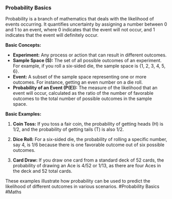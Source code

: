 ### Probability Basics

Probability is a branch of mathematics that deals with the likelihood of events occurring. It quantifies uncertainty by assigning a number between 0 and 1 to an event, where 0 indicates that the event will not occur, and 1 indicates that the event will definitely occur.

**Basic Concepts:**

- **Experiment:** Any process or action that can result in different outcomes.
- **Sample Space (S):** The set of all possible outcomes of an experiment. For example, if you roll a six-sided die, the sample space is {1, 2, 3, 4, 5, 6}.
- **Event:** A subset of the sample space representing one or more outcomes. For instance, getting an even number on a die roll.
- **Probability of an Event (P(E)):** The measure of the likelihood that an event will occur, calculated as the ratio of the number of favorable outcomes to the total number of possible outcomes in the sample space.

**Basic Examples:**

1. **Coin Toss:** If you toss a fair coin, the probability of getting heads (H) is 1/2, and the probability of getting tails (T) is also 1/2.
   
2. **Dice Roll:** For a six-sided die, the probability of rolling a specific number, say 4, is 1/6 because there is one favorable outcome out of six possible outcomes.

3. **Card Draw:** If you draw one card from a standard deck of 52 cards, the probability of drawing an Ace is 4/52 or 1/13, as there are four Aces in the deck and 52 total cards.

These examples illustrate how probability can be used to predict the likelihood of different outcomes in various scenarios. #Probability Basics #Maths